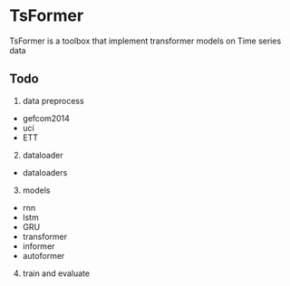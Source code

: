 # TsFormer
TsFormer is a toolbox that implement transformer models on Time series data


## Todo

1. data preprocess
- gefcom2014
- uci
- ETT

2. dataloader

- dataloaders

3. models

- rnn
- lstm
- GRU
- transformer
- informer
- autoformer

4. train and evaluate
